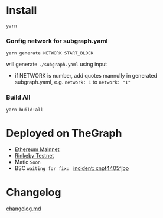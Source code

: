 # Install

`yarn`

### Config network for subgraph.yaml

`yarn generate NETWORK START_BLOCK`

will generate `./subgraph.yaml` using input

- if NETWORK is number, add quotes mannully in generated subgraph.yaml, e.g. `network: 1` to `network: "1"`

### Build All

`yarn build:all`

# Deployed on TheGraph

- [Ethereum Mainnet](https://thegraph.com/explorer/subgraph/arisac/access-control)
- [Rinkeby Testnet](https://thegraph.com/explorer/subgraph/arisac/access-control-rinkeby)
- Matic `Soon`
- BSC `waiting for fix: ` [incident: xnpt4405fjbp](https://status.thegraph.com/incidents/xnpt4405fjbp)

# Changelog

[changelog.md](changelog.md)